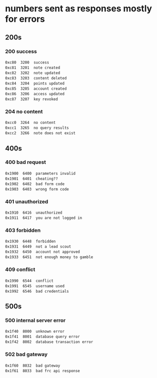 # numbers sent as responses mostly for errors
## 200s
### 200 success
`0xc80`&emsp;`3200`&emsp;`success`<br>
`0xc81`&emsp;`3201`&emsp;`note created`<br>
`0xc82`&emsp;`3202`&emsp;`note updated`<br>
`0xc83`&emsp;`3203`&emsp;`content deleted`<br>
`0xc84`&emsp;`3204`&emsp;`points updated`<br>
`0xc85`&emsp;`3205`&emsp;`account created`<br>
`0xc86`&emsp;`3206`&emsp;`access updated`<br>
`0xc87`&emsp;`3207`&emsp;`key revoked`<br>
### 204 no content
`0xcc0`&emsp;`3264`&emsp;`no content`<br>
`0xcc1`&emsp;`3265`&emsp;`no query results`<br>
`0xcc2`&emsp;`3266`&emsp;`note does not exist`<br>
## 400s
### 400 bad request
`0x1900`&emsp;`6400`&emsp;`parameters invalid`<br>
`0x1901`&emsp;`6401`&emsp;`cheating??`<br>
`0x1902`&emsp;`6402`&emsp;`bad form code`<br>
`0x1903`&emsp;`6403`&emsp;`wrong form code`<br>
### 401 unauthorized
`0x1910`&emsp;`6416`&emsp;`unauthorized`<br>
`0x1911`&emsp;`6417`&emsp;`you are not logged in`<br>
### 403 forbidden
`0x1930`&emsp;`6448`&emsp;`forbidden`<br>
`0x1931`&emsp;`6449`&emsp;`not a lead scout`<br>
`0x1932`&emsp;`6450`&emsp;`account not approved`<br>
`0x1933`&emsp;`6451`&emsp;`not enough money to gamble`<br>
### 409 conflict
`0x1990`&emsp;`6544`&emsp;`conflict`<br>
`0x1991`&emsp;`6545`&emsp;`username used`<br>
`0x1992`&emsp;`6546`&emsp;`bad credentials`<br>
## 500s
### 500 internal server error
`0x1f40`&emsp;`8000`&emsp;`unknown error`<br>
`0x1f41`&emsp;`8001`&emsp;`database query error`<br>
`0x1f42`&emsp;`8002`&emsp;`database transaction error`<br>
### 502 bad gateway
`0x1f60`&emsp;`8032`&emsp;`bad gateway`<br>
`0x1f61`&emsp;`8033`&emsp;`bad frc api response`<br>
